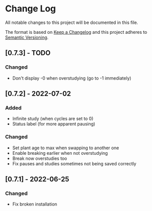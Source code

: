 # Change Log
All notable changes to this project will be documented in this file.

The format is based on [Keep a Changelog](http://keepachangelog.com/)
and this project adheres to [Semantic Versioning](http://semver.org/).


## [0.7.3] - TODO

### Changed
- Don't display -0 when overstudying (go to -1 immediately)


## [0.7.2] - 2022-07-02

### Added
- Infinite study (when cycles are set to 0)
- Status label (for more apparent pausing)

### Changed
- Set plant age to max when swapping to another one
- Enable breaking earlier when not overstudying
- Break now overstudies too
- Fix pauses and studies sometimes not being saved correctly


## [0.7.1] - 2022-06-25

### Changed
- Fix broken installation
